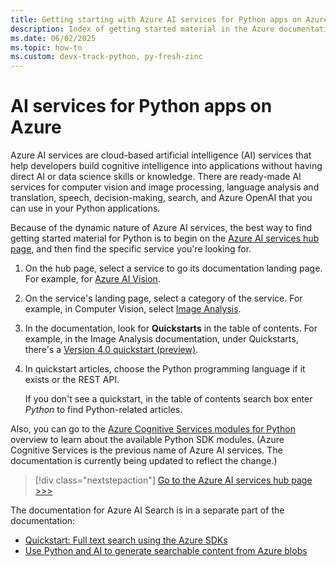 ```yaml
---
title: Getting starting with Azure AI services for Python apps on Azure
description: Index of getting started material in the Azure documentation for Azure AI services for Python apps.
ms.date: 06/02/2025
ms.topic: how-to
ms.custom: devx-track-python, py-fresh-zinc
---
```


# AI services for Python apps on Azure

Azure AI services are cloud-based artificial intelligence (AI) services that help developers build cognitive intelligence into applications without having direct AI or data science skills or knowledge. There are ready-made AI services for computer vision and image processing, language analysis and translation, speech, decision-making, search, and Azure OpenAI that you can use in your Python applications.

Because of the dynamic nature of Azure AI services, the best way to find getting started material for Python is to begin on the [Azure AI services hub page](/azure/ai-services/), and then find the specific service you're looking for.

1. On the hub page, select a service to go its documentation landing page. For example, for [Azure AI Vision](/azure/ai-services/computer-vision/).

1. On the service's landing page, select a category of the service. For example, in Computer Vision, select [Image Analysis](/azure/ai-services/computer-vision/overview-image-analysis).

1. In the documentation, look for **Quickstarts** in the table of contents. For example, in the Image Analysis documentation, under Quickstarts, there's a [Version 4.0 quickstart (preview)](/azure/ai-services/computer-vision/quickstarts-sdk/image-analysis-client-library-40?pivots=programming-language-python).

1. In quickstart articles, choose the Python programming language if it exists or the REST API.

    If you don't see a quickstart, in the table of contents search box enter *Python* to find Python-related articles.

Also, you can go to the [Azure Cognitive Services modules for Python](/python/api/overview/azure/cognitive-services) overview to learn about the available Python SDK modules. (Azure Cognitive Services is the previous name of Azure AI services. The documentation is currently being updated to reflect the change.)

> [!div class="nextstepaction"]
> [Go to the Azure AI services hub page >>>](/azure/ai-services/)

The documentation for Azure AI Search is in a separate part of the documentation:

- [Quickstart: Full text search using the Azure SDKs](/azure/search/search-get-started-text?tabs=python)
- [Use Python and AI to generate searchable content from Azure blobs](/azure/search/cognitive-search-tutorial-blob-python)

